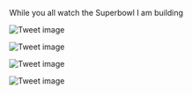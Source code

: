 While you all watch the Superbowl I am building


![Tweet image](/assets/crosspoast/GGGDHEFaMAAcrJQ.jpg)

![Tweet image](/assets/crosspoast/GGGDHFSacAA8eG_.jpg)

![Tweet image](/assets/crosspoast/GGGDHHUaoAAOCRp.jpg)

![Tweet image](/assets/crosspoast/GGGDHKCakAAHGCw.jpg)

